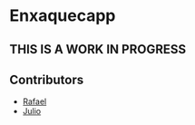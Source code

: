 # Enxaquecapp

## THIS IS A WORK IN PROGRESS

## Contributors
- [Rafael](https://github.com/bsrafael)
- [Julio](https://github.com/OtherRandomUser)